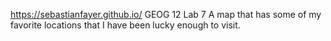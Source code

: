 https://sebastianfayer.github.io/
GEOG 12 Lab 7
A map that has some of my favorite locations that I have been lucky enough to visit.
